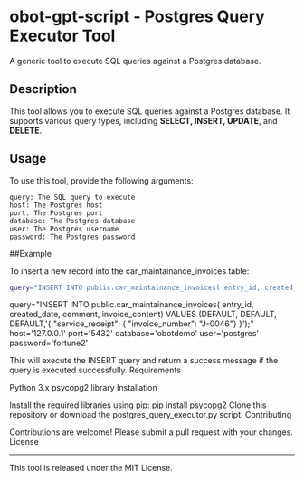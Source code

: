 # obot-gpt-script - Postgres Query Executor Tool

A generic tool to execute SQL queries against a Postgres database.

## Description

This tool allows you to execute SQL queries against a Postgres database. It supports various query types, including **SELECT, INSERT, UPDATE**, and **DELETE**.

## Usage

To use this tool, provide the following arguments:
```
query: The SQL query to execute
host: The Postgres host
port: The Postgres port
database: The Postgres database
user: The Postgres username
password: The Postgres password
```

##Example

To insert a new record into the car_maintainance_invoices table:

```Bash
query="INSERT INTO public.car_maintainance_invoices( entry_id, created_date, comment, invoice_content) VALUES (DEFAULT, DEFAULT, DEFAULT,'{ \"service_receipt\": { \"invoice_number\": \"J-0046\"} }');" host='127.0.0.1' port='5432' database='obotdemo' user='postgres' password='fortune2' python postgres_query_executor.py
```

query="INSERT INTO public.car_maintainance_invoices( entry_id, created_date, comment, invoice_content) VALUES (DEFAULT, DEFAULT, DEFAULT,'{ \"service_receipt\": { \"invoice_number\": \"J-0046\"} }');" host='127.0.0.1' port='5432' database='obotdemo' user='postgres' password='fortune2'

This will execute the INSERT query and return a success message if the query is executed successfully.
Requirements

Python 3.x
psycopg2 library
Installation

Install the required libraries using pip: pip install psycopg2
Clone this repository or download the postgres_query_executor.py script.
Contributing

Contributions are welcome! Please submit a pull request with your changes.
License

---
This tool is released under the MIT License.

